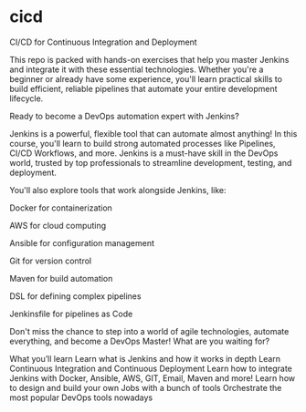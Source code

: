 # cicd
CI/CD for Continuous Integration and Deployment

This repo is packed with hands-on exercises that help you master Jenkins and integrate it with these essential technologies. Whether you're a beginner or already have some experience, you'll learn practical skills to build efficient, reliable pipelines that automate your entire development lifecycle.

Ready to become a DevOps automation expert with Jenkins?

Jenkins is a powerful, flexible tool that can automate almost anything! In this course, you'll learn to build strong automated processes like Pipelines, CI/CD Workflows, and more. Jenkins is a must-have skill in the DevOps world, trusted by top professionals to streamline development, testing, and deployment.

You'll also explore tools that work alongside Jenkins, like:

Docker for containerization

AWS for cloud computing

Ansible for configuration management

Git for version control

Maven for build automation

DSL for defining complex pipelines

Jenkinsfile for pipelines as Code

Don't miss the chance to step into a world of agile technologies, automate everything, and become a DevOps Master! What are you waiting for?

What you’ll learn
Learn what is Jenkins and how it works in depth
Learn Continuous Integration and Continuous Deployment
Learn how to integrate Jenkins with Docker, Ansible, AWS, GIT, Email, Maven and more!
Learn how to design and build your own Jobs with a bunch of tools
Orchestrate the most popular DevOps tools nowadays
